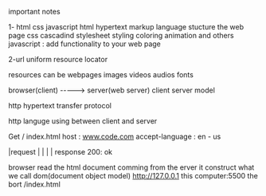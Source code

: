 important notes

1- html css javascript
html hypertext markup language stucture the web page
css cascadind stylesheet styling coloring animation and others
javascript : add functionality to your web page

2-url uniform resource locator

resources can be webpages images videos audios fonts

browser(client) -----> server(web server)
client server model

http hypertext transfer protocol

http languge using between client and server

Get / index.html
host : www.code.com
accept-language : en - us

|request
|
|
|
| response 200: ok

browser read the html document comming from the erver it construct what we call
dom(document object model)
http://127.0.0.1 this computer:5500 the bort /index.html
